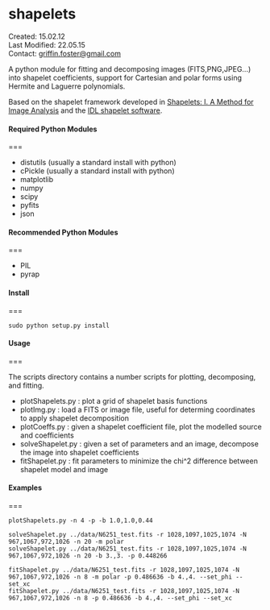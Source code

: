 shapelets
===

Created: 15.02.12  
Last Modified: 22.05.15  
Contact: griffin.foster@gmail.com  

A python module for fitting and decomposing images (FITS,PNG,JPEG...) into shapelet coefficients, support for Cartesian and polar forms using Hermite and Laguerre polynomials.  

Based on the shapelet framework developed in [Shapelets: I. A Method for Image Analysis](http://arxiv.org/abs/astro-ph/0105178) and the [IDL shapelet software](http://www.astro.caltech.edu/~rjm/shapelets/). 

#### Required Python Modules
===

* distutils (usually a standard install with python)
* cPickle (usually a standard install with python) 
* matplotlib 
* numpy 
* scipy 
* pyfits 
* json

#### Recommended Python Modules
===

* PIL 
* pyrap 

#### Install
===

```
sudo python setup.py install  
```

#### Usage
===

The scripts directory contains a number scripts for plotting, decomposing, and fitting.

* plotShapelets.py : plot a grid of shapelet basis functions
* plotImg.py : load a FITS or image file, useful for determing coordinates to apply shapelet decomposition
* plotCoeffs.py : given a shapelet coefficient file, plot the modelled source and coefficients
* solveShapelet.py : given a set of parameters and an image, decompose the image into shapelet coefficients
* fitShapelet.py : fit parameters to minimize the chi^2 difference between shapelet model and image

#### Examples
===

```
plotShapelets.py -n 4 -p -b 1.0,1.0,0.44

solveShapelet.py ../data/N6251_test.fits -r 1028,1097,1025,1074 -N 967,1067,972,1026 -n 20 -m polar
solveShapelet.py ../data/N6251_test.fits -r 1028,1097,1025,1074 -N 967,1067,972,1026 -n 20 -b 3.,3. -p 0.448266

fitShapelet.py ../data/N6251_test.fits -r 1028,1097,1025,1074 -N 967,1067,972,1026 -n 8 -m polar -p 0.486636 -b 4.,4. --set_phi --set_xc
fitShapelet.py ../data/N6251_test.fits -r 1028,1097,1025,1074 -N 967,1067,972,1026 -n 8 -p 0.486636 -b 4.,4. --set_phi --set_xc

```

